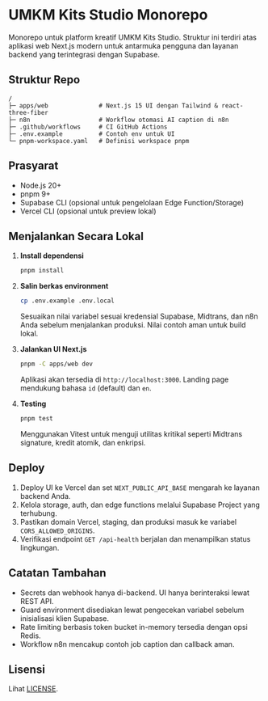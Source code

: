 # UMKM Kits Studio Monorepo

Monorepo untuk platform kreatif UMKM Kits Studio. Struktur ini terdiri atas aplikasi web Next.js modern untuk antarmuka pengguna dan layanan backend yang terintegrasi dengan Supabase.

## Struktur Repo

```
/
├─ apps/web              # Next.js 15 UI dengan Tailwind & react-three-fiber
├─ n8n                   # Workflow otomasi AI caption di n8n
├─ .github/workflows     # CI GitHub Actions
├─ .env.example          # Contoh env untuk UI
└─ pnpm-workspace.yaml   # Definisi workspace pnpm
```

## Prasyarat

- Node.js 20+
- pnpm 9+
- Supabase CLI (opsional untuk pengelolaan Edge Function/Storage)
- Vercel CLI (opsional untuk preview lokal)

## Menjalankan Secara Lokal

1. **Install dependensi**

   ```bash
   pnpm install
   ```

2. **Salin berkas environment**

   ```bash
   cp .env.example .env.local
   ```

   Sesuaikan nilai variabel sesuai kredensial Supabase, Midtrans, dan n8n Anda sebelum menjalankan produksi. Nilai contoh aman untuk build lokal.

3. **Jalankan UI Next.js**

   ```bash
   pnpm -C apps/web dev
   ```

   Aplikasi akan tersedia di `http://localhost:3000`. Landing page mendukung bahasa `id` (default) dan `en`.

4. **Testing**

   ```bash
   pnpm test
   ```

   Menggunakan Vitest untuk menguji utilitas kritikal seperti Midtrans signature, kredit atomik, dan enkripsi.

## Deploy

1. Deploy UI ke Vercel dan set `NEXT_PUBLIC_API_BASE` mengarah ke layanan backend Anda.
2. Kelola storage, auth, dan edge functions melalui Supabase Project yang terhubung.
3. Pastikan domain Vercel, staging, dan produksi masuk ke variabel `CORS_ALLOWED_ORIGINS`.
4. Verifikasi endpoint `GET /api-health` berjalan dan menampilkan status lingkungan.

## Catatan Tambahan

- Secrets dan webhook hanya di-backend. UI hanya berinteraksi lewat REST API.
- Guard environment disediakan lewat pengecekan variabel sebelum inisialisasi klien Supabase.
- Rate limiting berbasis token bucket in-memory tersedia dengan opsi Redis.
- Workflow n8n mencakup contoh job caption dan callback aman.

## Lisensi

Lihat [LICENSE](./LICENSE).
